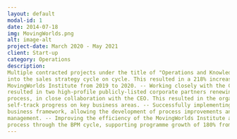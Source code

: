 ```yaml
---
layout: default
modal-id: 1
date: 2014-07-18
img: MovingWorlds.png
alt: image-alt
project-date: March 2020 - May 2021
client: Start-up
category: Operations
description: 
Multiple contracted projects under the title of "Operations and Knowledge Manager", we achieved the following things -- Analysing Business to Customer (B2C) sales data and presenting dashboards, providing insights
into the sales strategy cycle on cycle. This resulted in a 218% increase in applications for the
MovingWorlds Institute from 2019 to 2020. -- Working closely with the Corporate Programmes team to harvest data and prepare external facing dashboards, in order to track Key Performance Indicators (KPI’s) and programme impact. This
resulted in two high-profile publicly-listed corporate partners renewing existing contracts in 2021. -- Designing and implementing an internal Objective and Key Result (OKR) setting and monitoring
process, in close collaboration with the CEO. This resulted in the organisation being able to
self-track progress on key business areas. -- Successfully implementing Business Process Management (BPM) and Project Management (PM) principles, using a Human Centered Design approach. This resulted in improved structure and
business framework, allowing the development of process improvements and effective project
management. -- Improving the efficiency of the MovingWorlds Institute application and Fellowship onboarding
process through the BPM cycle, supporting programme growth of 180% from 2019 to 2020. -- Researching new tools and methodologies for continuous improvement of business processes. -- Supporting programme growth, specifically the implementation of a Learning Management System in order to support the scalability of the MovingWorlds Institute.
---
```

